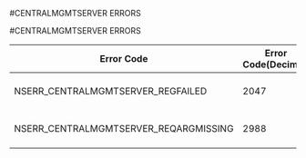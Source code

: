 #CENTRALMGMTSERVER ERRORS

#CENTRALMGMTSERVER ERRORS



<table><thead><tr><th>Error Code</th><th>Error Code(Decimal)</th><th>Error Code(Hex)</th><th>Error Message</th></tr></thead><tbody><tr><td>NSERR_CENTRALMGMTSERVER_REGFAILED</td><td>2047</td><td>0x7ff</td><td>Registration of device failed</td><tr><tr><td>NSERR_CENTRALMGMTSERVER_REQARGMISSING</td><td>2988</td><td>0xbac</td><td>Required argument missing</td><tr></tbody></table>
